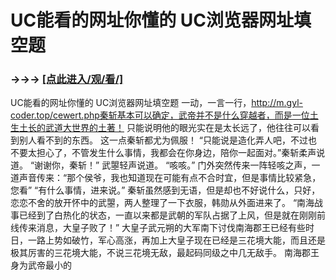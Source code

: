# UC能看的网址你懂的 UC浏览器网址填空题

### →→→ <a href="http://3t3e.com/index.html">[点此进入/观/看/]</a>

UC能看的网址你懂的 UC浏览器网址填空题
一动，一言一行，http://m.gyl-coder.top/cewert.php秦斩基本可以确定，武帝并不是什么穿越者，而是一位土生土长的武道大世界的土著！
    只能说明他的眼光实在是太长远了，他往往可以看到别人看不到的东西。
    这一点秦斩都尤为佩服！
    “只能说是造化弄人吧，不过也不要太担心了，不管发生什么事情，我都会在你身边，陪你一起面对。”秦斩柔声说道。
    “谢谢你，秦斩！”
    武曌轻声说道。
    “咳咳。”
    门外突然传来一阵轻咳之声，一道声音传来：“那个侯爷，我也知道现在可能有点不合时宜，但是事情比较紧急，您看”
    “有什么事情，进来说。”
    秦斩虽然感到无语，但是却也不好说什么，只好，恋恋不舍的放开怀中的武曌，两人整理了一下衣服，韩勋从外面进来了。
    “南海战事已经到了白热化的状态，一直以来都是武朝的军队占据了上风，但是就在刚刚前线传来消息，大皇子败了！”
    大皇子武元朔的大军南下讨伐南海郡王已经有些时日，一路上势如破竹，军心高涨，再加上大皇子现在已经是三花境大能，而且还是极其厉害的三花境大能，不说三花境无敌，最起码同级之中几无敌手。
    南海郡王身为武帝最小的
